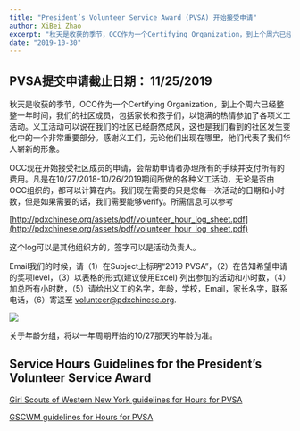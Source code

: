 ```yaml
---
title: "President’s Volunteer Service Award (PVSA) 开始接受申请"
author: XiBei Zhao
excerpt: "秋天是收获的季节，OCC作为一个Certifying Organization，到上个周六已经整整一年时间，我们的社区成员，包括家长和孩子们，以饱满的热情参加了各项义工活动。义工活动可以说在我们的社区已经蔚然成风，这也是我们看到的社区发生变化中的一个非常重要部分。感谢义工们，无论他们出现在哪里，他们代表了我们华人崭新的形象。"
date: "2019-10-30"
---
```


## PVSA提交申请截止日期： 11/25/2019

秋天是收获的季节，OCC作为一个Certifying Organization，到上个周六已经整整一年时间，我们的社区成员，包括家长和孩子们，以饱满的热情参加了各项义工活动。义工活动可以说在我们的社区已经蔚然成风，这也是我们看到的社区发生变化中的一个非常重要部分。感谢义工们，无论他们出现在哪里，他们代表了我们华人崭新的形象。

OCC现在开始接受社区成员的申请，会帮助申请者办理所有的手续并支付所有的费用。凡是在10/27/2018-10/26/2019期间所做的各种义工活动，无论是否由OCC组织的，都可以计算在内。我们现在需要的只是您每一次活动的日期和小时数，但是如果需要的话，我们需要能够verify。所需信息可以参考

[http://pdxchinese.org/assets/pdf/volunteer_hour_log_sheet.pdf](http://pdxchinese.org/assets/pdf/volunteer_hour_log_sheet.pdf)

这个log可以是其他组织方的，签字可以是活动负责人。

Email我们的时候，请（1）在Subject上标明“2019 PVSA”，（2）在告知希望申请的奖项level，（3）以表格的形式(建议使用Excel) 列出参加的活动和小时数，（4）加总所有小时数，（5）请给出义工的名字，年龄，学校，Email，家长名字，联系电话，（6）寄送至 [volunteer@pdxchinese.org](mailto:volunteer@pdxchinese.org).

![](https://res.cloudinary.com/dhngj18do/image/upload/f_auto,q_auto/v1/images/106a8e5d237d832cd85b5ff047ab72d1)

关于年龄分组，将以一年周期开始的10/27那天的年龄为准。

## Service Hours Guidelines for the President’s Volunteer Service Award

[Girl Scouts of Western New York guidelines for Hours for PVSA](https://www.gswny.org/content/dam/girlscouts-gswny/documents/presidents%20volunteer%20service%20award%20service%20hours%20guidelines.pdf)

[GSCWM guidelines for Hours for PVSA](http://www.gscwm.org/content/dam/girlscouts-gscwm/documents/GSCWM%20guidelines%20for%20Hours%20for%20PVSA.pdf)
